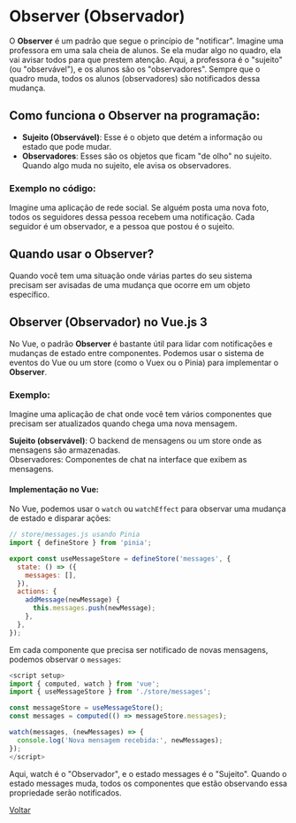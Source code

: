 # Observer (Observador)

O **Observer** é um padrão que segue o princípio de "notificar". Imagine uma professora em uma sala cheia de alunos. Se ela mudar algo no quadro, ela vai avisar todos para que prestem atenção. Aqui, a professora é o "sujeito" (ou "observável"), e os alunos são os "observadores". Sempre que o quadro muda, todos os alunos (observadores) são notificados dessa mudança.

## Como funciona o Observer na programação:

- **Sujeito (Observável)**: Esse é o objeto que detém a informação ou estado que pode mudar.
- **Observadores**: Esses são os objetos que ficam "de olho" no sujeito. Quando algo muda no sujeito, ele avisa os observadores.

### Exemplo no código:

Imagine uma aplicação de rede social. Se alguém posta uma nova foto, todos os seguidores dessa pessoa recebem uma notificação. Cada seguidor é um observador, e a pessoa que postou é o sujeito.

## Quando usar o Observer?

Quando você tem uma situação onde várias partes do seu sistema precisam ser avisadas de uma mudança que ocorre em um objeto específico.

## Observer (Observador) no Vue.js 3

No Vue, o padrão **Observer** é bastante útil para lidar com notificações e mudanças de estado entre componentes. Podemos usar o sistema de eventos do Vue ou um store (como o Vuex ou o Pinia) para implementar o **Observer**.

### Exemplo:
Imagine uma aplicação de chat onde você tem vários componentes que precisam ser atualizados quando chega uma nova mensagem.

**Sujeito (observável)**: O backend de mensagens ou um store onde as mensagens são armazenadas.  
Observadores: Componentes de chat na interface que exibem as mensagens.  

#### Implementação no Vue:  
No Vue, podemos usar o `watch` ou `watchEffect` para observar uma mudança de estado e disparar ações:

```javascript
// store/messages.js usando Pinia
import { defineStore } from 'pinia';

export const useMessageStore = defineStore('messages', {
  state: () => ({
    messages: [],
  }),
  actions: {
    addMessage(newMessage) {
      this.messages.push(newMessage);
    },
  },
});
```  
Em cada componente que precisa ser notificado de novas mensagens, podemos observar o `messages`:

```javascript
<script setup>
import { computed, watch } from 'vue';
import { useMessageStore } from './store/messages';

const messageStore = useMessageStore();
const messages = computed(() => messageStore.messages);

watch(messages, (newMessages) => {
  console.log('Nova mensagem recebida:', newMessages);
});
</script>
```  
Aqui, watch é o "Observador", e o estado messages é o "Sujeito". Quando o estado messages muda, todos os componentes que estão observando essa propriedade serão notificados.

[Voltar](../README.md)
